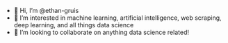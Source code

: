 - 👋 Hi, I’m @ethan-gruis
- 👀 I’m interested in machine learning, artificial intelligence, web scraping, deep learning, and all things data science
- 💞️ I’m looking to collaborate on anything data science related!

<!---
ethan-gruis/ethan-gruis is a ✨ special ✨ repository because its `README.md` (this file) appears on your GitHub profile.
You can click the Preview link to take a look at your changes.
--->
